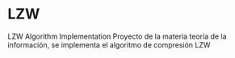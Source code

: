 # LZW
LZW Algorithm Implementation
Proyecto de la materia teoría de la información, se implementa el algoritmo de compresión LZW

